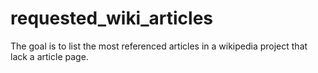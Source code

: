 # requested_wiki_articles
The goal is to list the most referenced articles in a wikipedia project that lack a article page.
